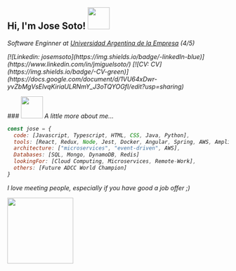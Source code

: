 <h2> Hi, I'm Jose Soto! <img src="https://media.giphy.com/media/oDLDbBgf0dkis/giphy.gif" width="50"></h2>
<p><em>Software Enginner at <a href="https://www.uade.edu.ar/">Universidad Argentina de la Empresa</a> (4/5)
<!---
</br>Developer Consultant at <a href="https://www.thoughtworks.com">ThoughtWorks</a><img src="https://media.giphy.com/media/WUlplcMpOCEmTGBtBW/giphy.gif" width="30"> 
</em>--->
</p>
<p>
[![Linkedin: josemsoto](https://img.shields.io/badge/-linkedIn-blue)](https://www.linkedin.com/in/jmiguelsoto/)
[![CV: CV](https://img.shields.io/badge/-CV-green)](https://docs.google.com/document/d/1VU64xDwr-yvZbMgVsEIvqKiriaULRNmY_J3oTQYOGfI/edit?usp=sharing)
</p>
### <img src="https://media.giphy.com/media/WUlplcMpOCEmTGBtBW/giphy.gif" width="50"> A little more about me...  

```javascript
const jose = {
  code: [Javascript, Typescript, HTML, CSS, Java, Python],
  tools: [React, Redux, Node, Jest, Docker, Angular, Spring, AWS, Amplify],
  architecture: ["microservices", "event-driven", AWS],
  Databases: [SQL, Mongo, DynamoDB, Redis]
  lookingFor: [Cloud Computing, Microservices, Remote-Work],
  others: [Future ADCC World Champion]
}
```
<p>I love meeting people, especially if you have good a job offer ;)<br></p>
<img src="https://media.giphy.com/media/Z9oFSDmFcc16JXkSeS/giphy.gif" width="150">
